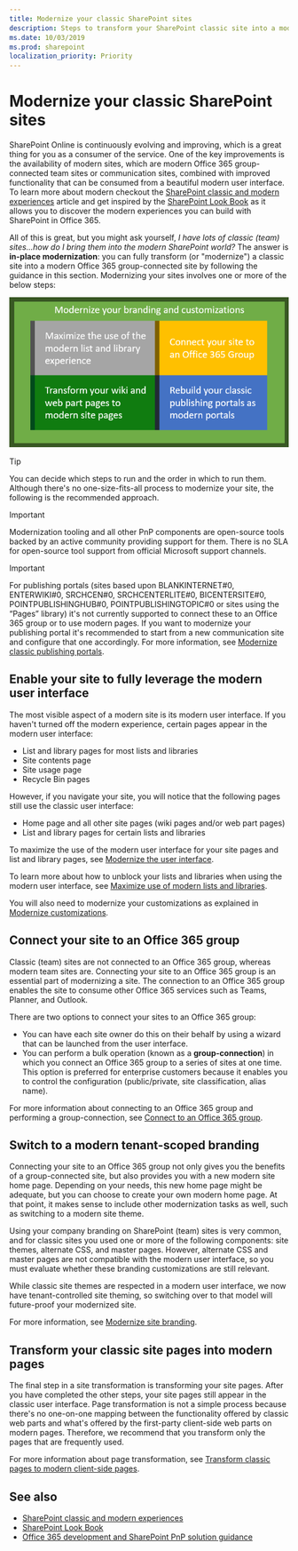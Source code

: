 ```yaml
---
title: Modernize your classic SharePoint sites
description: Steps to transform your SharePoint classic site into a modern Office 365 group-connected team site or communication site.
ms.date: 10/03/2019
ms.prod: sharepoint
localization_priority: Priority
---
```


# Modernize your classic SharePoint sites

SharePoint Online is continuously evolving and improving, which is a great thing for you as a consumer of the service. One of the key improvements is the availability of modern sites, which are modern Office 365 group-connected team sites or communication sites, combined with improved functionality that can be consumed from a beautiful modern user interface. To learn more about modern checkout the [SharePoint classic and modern experiences](https://support.office.com/en-us/article/sharepoint-classic-and-modern-experiences-5725c103-505d-4a6e-9350-300d3ec7d73f?ui=en-US&rs=en-US&ad=US) article and get inspired by the [SharePoint Look Book](https://sharepointlookbook.azurewebsites.net/) as it allows you to discover the modern experiences you can build with SharePoint in Office 365.

All of this is great, but you might ask yourself, *I have lots of classic (team) sites...how do I bring them into the modern SharePoint world?* The answer is **in-place modernization**: you can fully transform (or "modernize") a classic site into a modern Office 365 group-connected site by following the guidance in this section. Modernizing your sites involves one or more of the below steps:

![Modernization overview](media/modernize/modernize_overview_1.png)

> [!TIP]
> You can decide which steps to run and the order in which to run them. Although there's no one-size-fits-all process to modernize your site, the following is the recommended approach.

> [!IMPORTANT]
> Modernization tooling and all other PnP components are open-source tools backed by an active community providing support for them. There is no SLA for open-source tool support from official Microsoft support channels.

> [!IMPORTANT]
> For publishing portals (sites based upon BLANKINTERNET#0, ENTERWIKI#0, SRCHCEN#0, SRCHCENTERLITE#0, BICENTERSITE#0, POINTPUBLISHINGHUB#0, POINTPUBLISHINGTOPIC#0 or sites using the “Pages” library) it's not currently supported to connect these to an Office 365 group or to use modern pages. If you want to modernize your publishing portal it's recommended to start from a new communication site and configure that one accordingly. For more information, see [Modernize classic publishing portals](modernize-publishing-portal.md).

## Enable your site to fully leverage the modern user interface

The most visible aspect of a modern site is its modern user interface. If you haven't turned off the modern experience, certain pages appear in the modern user interface:

- List and library pages for most lists and libraries
- Site contents page
- Site usage page
- Recycle Bin pages

However, if you navigate your site, you will notice that the following pages still use the classic user interface:

- Home page and all other site pages (wiki pages and/or web part pages)
- List and library pages for certain lists and libraries

To maximize the use of the modern user interface for your site pages and list and library pages, see [Modernize the user interface](modernize-userinterface.md).

To learn more about how to unblock your lists and libraries when using the modern user interface, see [Maximize use of modern lists and libraries](modernize-userinterface-lists-and-libraries.md).

You will also need to modernize your customizations as explained in [Modernize customizations](modernize-customizations.md).

## Connect your site to an Office 365 group

Classic (team) sites are not connected to an Office 365 group, whereas modern team sites are. Connecting your site to an Office 365 group is an essential part of modernizing a site. The connection to an Office 365 group enables the site to consume other Office 365 services such as Teams, Planner, and Outlook.

There are two options to connect your sites to an Office 365 group:

- You can have each site owner do this on their behalf by using a wizard that can be launched from the user interface.
- You can perform a bulk operation (known as a **group-connection**) in which you connect an Office 365 group to a series of sites at one time. This option is preferred for enterprise customers because it enables you to control the configuration (public/private, site classification, alias name).

For more information about connecting to an Office 365 group and performing a group-connection, see [Connect to an Office 365 group](modernize-connect-to-office365-group.md).

## Switch to a modern tenant-scoped branding

Connecting your site to an Office 365 group not only gives you the benefits of a group-connected site, but also provides you with a new modern site home page. Depending on your needs, this new home page might be adequate, but you can choose to create your own modern home page. At that point, it makes sense to include other modernization tasks as well, such as switching to a modern site theme.

Using your company branding on SharePoint (team) sites is very common, and for classic sites you used one or more of the following components: site themes, alternate CSS, and master pages. However, alternate CSS and master pages are not compatible with the modern user interface, so you must evaluate whether these branding customizations are still relevant.

While classic site themes are respected in a modern user interface, we now have tenant-controlled site theming, so switching over to that model will future-proof your modernized site.

For more information, see [Modernize site branding](modernize-branding.md).

## Transform your classic site pages into modern pages

The final step in a site transformation is transforming your site pages. After you have completed the other steps, your site pages still appear in the classic user interface. Page transformation is not a simple process because there's no one-on-one mapping between the functionality offered by classic web parts and what's offered by the first-party client-side web parts on modern pages. Therefore, we recommend that you transform only the pages that are frequently used.

For more information about page transformation, see [Transform classic pages to modern client-side pages](modernize-userinterface-site-pages.md).

## See also

- [SharePoint classic and modern experiences](https://support.office.com/en-us/article/sharepoint-classic-and-modern-experiences-5725c103-505d-4a6e-9350-300d3ec7d73f?ui=en-US&rs=en-US&ad=US)
- [SharePoint Look Book](https://sharepointlookbook.azurewebsites.net/)
- [Office 365 development and SharePoint PnP solution guidance](../solution-guidance/office-365-development-patterns-and-practices-solution-guidance.md)

